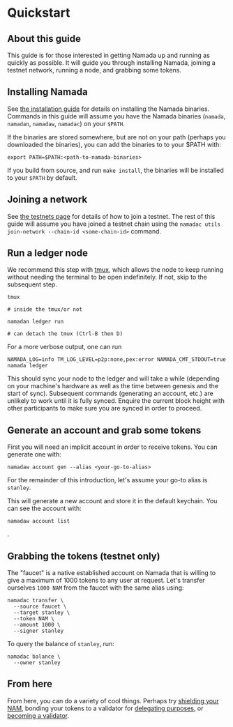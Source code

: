 # Quickstart 

## About this guide

This guide is for those interested in getting Namada up and running as quickly as possible. It will guide you through installing Namada, joining a testnet network, running a node, and grabbing some tokens.

## Installing Namada

See [the installation guide](../install/intro.md) for details on installing the Namada binaries. Commands in this guide will assume you have the Namada binaries (`namada`, `namadan`, `namadaw`, `namadac`) on your `$PATH`.

If the binaries are stored somewhere, but are not on your path (perhaps you downloaded the binaries), you can add the binaries to to your $PATH with:

```shell
export PATH=$PATH:<path-to-namada-binaries>
```

If you build from source, and run `make install`, the binaries will be installed to your `$PATH` by default.

## Joining a network

See [the testnets page](../testnets/intro.md) for details of how to join a testnet. The rest of this guide will assume you have joined a testnet chain using the `namadac utils join-network --chain-id <some-chain-id>` command.

## Run a ledger node

We recommend this step with [tmux](https://www.hamvocke.com/blog/a-quick-and-easy-guide-to-tmux/), which allows the node to keep running without needing the terminal to be open indefinitely. If not, skip to the subsequent step.

```shell
tmux

# inside the tmux/or not

namadan ledger run

# can detach the tmux (Ctrl-B then D)
```

For a more verbose output, one can run 
```shell
NAMADA_LOG=info TM_LOG_LEVEL=p2p:none,pex:error NAMADA_CMT_STDOUT=true namada ledger
```

This should sync your node to the ledger and will take a while (depending on your machine's hardware as well as the time between genesis and the start of sync). Subsequent commands (generating an account, etc.)  are unlikely to work until it is fully synced. Enquire the current block height with other participants to make sure you are synced in order to proceed.

## Generate an account and grab some tokens
First you will need an implicit account in order to receive tokens. You can generate one with:

```shell
namadaw account gen --alias <your-go-to-alias>
```
For the remainder of this introduction, let's assume your go-to alias is `stanley`.

This will generate a new account and store it in the default keychain. You can see the account with:

```shell
namadaw account list
```

<!-- #TODO: ADD some output-->
.
## Grabbing the tokens (testnet only)
The "faucet" is a native established account on Namada that is willing to give a maximum of 1000 tokens to any user at request. Let's transfer ourselves `1000 NAM` from the faucet with the same alias using:

```shell
namadac transfer \
  --source faucet \
  --target stanley \
  --token NAM \
  --amount 1000 \
  --signer stanley
```

To query the balance of `stanley`, run:

```shell
namadac balance \
  --owner stanley
```

## From here
From here, you can do a variety of cool things. Perhaps try [shielding your NAM](../../users/shielded-transfers.md), bonding your tokens to a validator for [delegating purposes](../../delegators/intro.md), or [becoming a validator](../../validators/intro.md).
